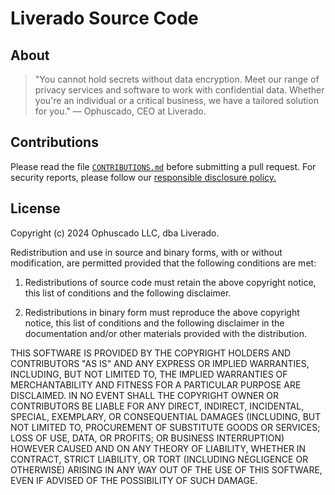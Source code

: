 # Liverado Source Code

## About

> "You cannot hold secrets without data encryption. Meet our range of privacy services and software to work with confidential data. Whether you're an individual or a critical business, we have a tailored solution for you."
> — Ophuscado, CEO at Liverado.

## Contributions

Please read the file [`CONTRIBUTIONS.md`](https://github.com/Liverado/app/blob/main/CONTRIBUTIONS.md) before submitting a pull request. For security reports, please follow our [responsible disclosure policy.](https://liverado.com/security)

## License

Copyright (c) 2024 Ophuscado LLC, dba Liverado.

Redistribution and use in source and binary forms, with or without modification, are permitted provided that the following conditions are met:

1. Redistributions of source code must retain the above copyright notice, this list of conditions and the following disclaimer.

2. Redistributions in binary form must reproduce the above copyright notice, this list of conditions and the following disclaimer in the documentation and/or other materials provided with the distribution.

THIS SOFTWARE IS PROVIDED BY THE COPYRIGHT HOLDERS AND CONTRIBUTORS "AS IS" AND ANY EXPRESS OR IMPLIED WARRANTIES, INCLUDING, BUT NOT LIMITED TO, THE IMPLIED WARRANTIES OF MERCHANTABILITY AND FITNESS FOR A PARTICULAR PURPOSE ARE DISCLAIMED. IN NO EVENT SHALL THE COPYRIGHT OWNER OR CONTRIBUTORS BE LIABLE FOR ANY DIRECT, INDIRECT, INCIDENTAL, SPECIAL, EXEMPLARY, OR CONSEQUENTIAL DAMAGES (INCLUDING, BUT NOT LIMITED TO, PROCUREMENT OF SUBSTITUTE GOODS OR SERVICES; LOSS OF USE, DATA, OR PROFITS; OR BUSINESS INTERRUPTION) HOWEVER CAUSED AND ON ANY THEORY OF LIABILITY, WHETHER IN CONTRACT, STRICT LIABILITY, OR TORT (INCLUDING NEGLIGENCE OR OTHERWISE) ARISING IN ANY WAY OUT OF THE USE OF THIS SOFTWARE, EVEN IF ADVISED OF THE POSSIBILITY OF SUCH DAMAGE.
